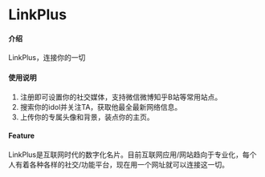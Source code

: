# LinkPlus

#### 介绍
LinkPlus，连接你的一切

#### 使用说明
1. 注册即可设置你的社交媒体，支持微信微博知乎B站等常用站点。
2. 搜索你的idol并关注TA，获取他最全最新网络信息。
3. 上传你的专属头像和背景，装点你的主页。

#### Feature
LinkPlus是互联网时代的数字化名片。目前互联网应用/网站趋向于专业化，每个人有着各种各样的社交/功能平台，现在用一个网址就可以连接这一切。

